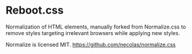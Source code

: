 # Reboot.css

Normalization of HTML elements, manually forked from Normalize.css to remove styles targeting irrelevant browsers while applying new styles.

Normalize is licensed MIT. https://github.com/necolas/normalize.css

